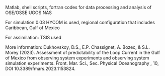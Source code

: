 Matlab, shell scripts, fortran codes for data processing
and analysis of OSE/OSSE UGOS NAS 

For simulation 0.03 HYCOM is used, regional configuration that includes
Caribbean, Gulf of Mexico

For assimilation: TSIS used

More information:
Dukhovskoy, D.S., E.P. Chassignet, A. Bozec, & S.L. Morey (2023). Assessment of predictability of the Loop Current in the Gulf of Mexico from observing system experiments and observing system simulation experiments. Front. Mar. Sci., Sec. Physical Oceanography , 10, DOI 10.3389/fmars.2023.1153824.

